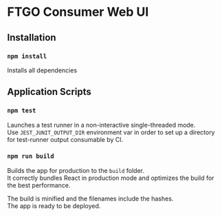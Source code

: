 # FTGO Consumer Web UI

## Installation

### `npm install`

Installs all dependencies

## Application Scripts

### `npm test`

Launches a test runner in a non-interactive single-threaded mode. <br />
Use `JEST_JUNIT_OUTPUT_DIR` environment var in order to set up a directory for test-runner output consumable by CI.

### `npm run build`

Builds the app for production to the `build` folder.<br />
It correctly bundles React in production mode and optimizes the build for the best performance.

The build is minified and the filenames include the hashes.<br />
The app is ready to be deployed.

